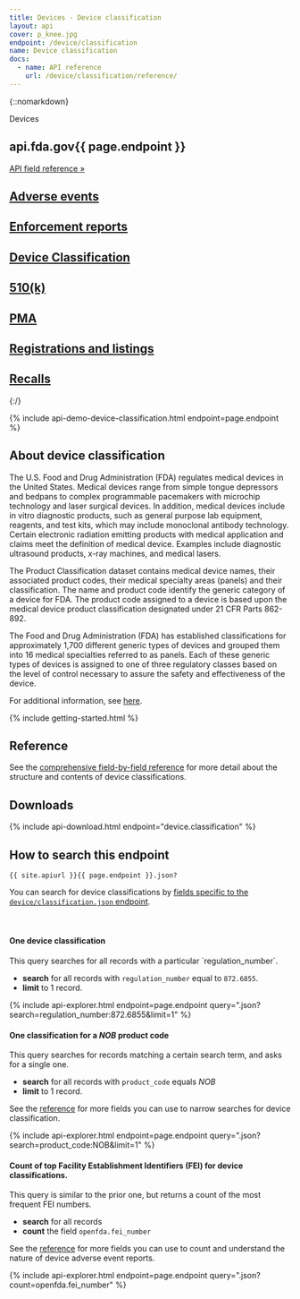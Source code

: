 ```yaml
---
title: Devices - Device classification
layout: api
cover: p_knee.jpg
endpoint: /device/classification
name: Device classification
docs:
  - name: API reference
    url: /device/classification/reference/
---
```

{::nomarkdown}
<section class="content-heading api {% if page.cover %}cover{% endif %}" style="background-image:url('{{ site.baseurl }}/assets/img/{{ page.cover }}');">
  <div class="content-heading-text">
    <div class="content-heading-title">
      Devices
    </div>
    <h1><span class="faded">api.fda.gov</span>{{ page.endpoint }}</h1>
    <a href="{{ site.baseurl }}{{ page.endpoint }}/reference/" class="api-nav">API field reference »</a>
  </div>
</section>

<div class="row tabs">
  <div class="col-sm-6 tab"><h2><a href="{{ site.baseurl }}/device/event/">Adverse events</a></h2></div>
  <div class="col-sm-6 tab"><h2><a href="{{ site.baseurl }}/device/enforcement/">Enforcement reports</a></h2></div>
  <div class="col-sm-6 tab selected"><h2><a href="{{ site.baseurl }}/device/classification/">Device Classification</a></h2></div>
  <div class="col-sm-6 tab"><h2><a href="{{ site.baseurl }}/device/510k/">510(k)</a></h2></div>
  <div class="col-sm-6 tab"><h2><a href="{{ site.baseurl }}/device/pma/">PMA</a></h2></div>
  <div class="col-sm-6 tab"><h2><a href="{{ site.baseurl }}/device/registrationlisting/">Registrations and listings</a></h2></div>
  <div class="col-sm-6 tab"><h2><a href="{{ site.baseurl }}/device/recall/">Recalls</a></h2></div>
</div>
{:/}

<!-- TODO(hansnelsen): add this file -->
{% include api-demo-device-classification.html endpoint=page.endpoint %}

<section class="reference">

## About device classification

The U.S. Food and Drug Administration (FDA) regulates medical devices in the United States. Medical devices range from simple tongue depressors and bedpans to complex programmable pacemakers with microchip technology and laser surgical devices. In addition, medical devices include in vitro diagnostic products, such as general purpose lab equipment, reagents, and test kits, which may include monoclonal antibody technology. Certain electronic radiation emitting products with medical application and claims meet the definition of medical device. Examples include diagnostic ultrasound products, x-ray machines, and medical lasers.

<p>The Product Classification dataset contains medical device names, their associated product codes, their medical specialty areas (panels) and their classification. The name and product code identify the generic category of a device for FDA. The product code assigned to a device is based upon the medical device product classification designated under 21 CFR Parts 862-892. </p>
<p>The Food and Drug Administration (FDA) has established classifications for approximately 1,700 different generic types of devices and grouped them into 16 medical specialties referred to as panels. Each of these generic types of devices is assigned to one of three regulatory classes based on the level of control necessary to assure the safety and effectiveness of the device.</p>
<p>For additional information, see <a href="http://www.fda.gov/MedicalDevices/DeviceRegulationandGuidance/Overview/ClassifyYourDevice/default.htm">here</a>.</p>

<!-- TODO(hansnelsen): add dataset download link to dataset page once it exists  -->

{% include getting-started.html %}

## Reference

See the <a href="reference/">comprehensive field-by-field reference</a> for more detail about the structure and contents of device classifications.

## Downloads

{% include api-download.html endpoint="device.classification" %}

## How to search this endpoint

    {{ site.apiurl }}{{ page.endpoint }}.json?

You can search for device classifications by <a href="reference/">fields specific to the `device/classification.json` endpoint</a>.

<div class="api-explorer" style="margin-top: 7ex">
<div class="query">
<h4 class="query-title">One device classification</h4>
<div class="query-description">
This query searches for all records with a particular `regulation_number`.

 - **search** for all records with `regulation_number` equal to `872.6855`.
 - **limit** to 1 record.

</div>
</div>
<div class="explorer">
{% include api-explorer.html endpoint=page.endpoint query=".json?search=regulation_number:872.6855&limit=1" %}
</div>
</div>

<div class="api-explorer">
<div class="query">
<h4 class="query-title">One classification for a <em>NOB</em> product code</h4>
<div class="query-description">
This query searches for records matching a certain search term, and asks for a single one.

 - **search** for all records with `product_code` equals *NOB*
 - **limit** to 1 record.

See the [reference](reference/) for more fields you can use to narrow searches for device classification.
</div>
</div>
<div class="explorer">
{% include api-explorer.html endpoint=page.endpoint query=".json?search=product_code:NOB&limit=1" %}
</div>
</div>

<div class="api-explorer">
<div class="query">
<h4 class="query-title">Count of top Facility Establishment Identifiers (FEI) for device classifications.</h4>
<div class="query-description">
This query is similar to the prior one, but returns a count of the most frequent FEI numbers.

  - **search** for all records
  - **count** the field `openfda.fei_number`

See the [reference](reference/) for more fields you can use to count and understand the nature of device adverse event reports.
</div>
<!-- <svg class="chart"></svg> -->
</div>
<div class="explorer">
{% include api-explorer.html endpoint=page.endpoint query=".json?count=openfda.fei_number" %}
</div>
</div>

</section>
